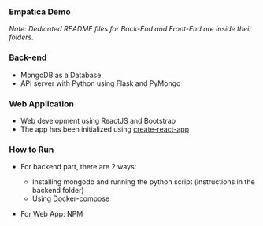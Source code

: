 ### Empatica Demo

*Note: Dedicated README files for Back-End and Front-End are inside their folders.*

### Back-end

- MongoDB as a Database
- API server with Python using Flask and PyMongo

### Web Application

- Web development using ReactJS and Bootstrap
- The app has been initialized using [create-react-app](https://github.com/facebookincubator/create-react-app)


### How to Run
- For backend part, there are 2 ways:
    - Installing mongodb and running the python script (instructions in the backend folder)
    - Using Docker-compose

- For Web App: NPM


